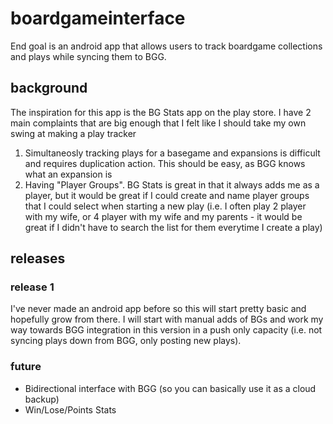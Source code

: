 # boardgameinterface
End goal is an android app that allows users to track boardgame collections and plays while syncing them to BGG.

## background
The inspiration for this app is the BG Stats app on the play store. I have 2 main complaints that are big enough that I felt like I should take my own swing at making a play tracker
  1. Simultaneosly tracking plays for a basegame and expansions is difficult and requires duplication action. This should be easy, as BGG knows what an expansion is
  2. Having "Player Groups". BG Stats is great in that it always adds me as a player, but it would be great if I could create and name player groups that I could select when starting a new play (i.e. I often play 2 player with my wife, or 4 player with my wife and my parents - it would be great if I didn't have to search the list for them everytime I create a play)
  
## releases

### release 1

I've never made an android app before so this will start pretty basic and hopefully grow from there. I will start with manual adds of BGs and work my way towards BGG integration in this version in a push only capacity (i.e. not syncing plays down from BGG, only posting new plays).

### future

- Bidirectional interface with BGG (so you can basically use it as a cloud backup)
- Win/Lose/Points Stats

